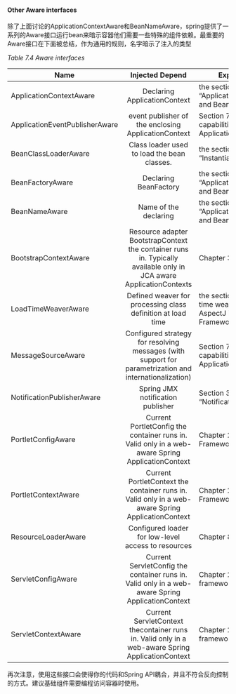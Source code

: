 #### Other Aware interfaces

除了上面讨论的ApplicationContextAware和BeanNameAware，spring提供了一系列的Aware接口运行bean来暗示容器他们需要一些特殊的组件依赖。最重要的Aware接口在下面被总结，作为通用的规则，名字暗示了注入的类型

*Table 7.4 Aware interfaces*

Name | Injected Depend | Explained in...
-- | :--: |--
ApplicationContextAware | Declaring ApplicationContext | the section called “ApplicationContextAware and BeanNameAware”
ApplicationEventPublisherAware | event publisher of the enclosing ApplicationContext | Section 7.15, “Additional capabilities of the ApplicationContext”
BeanClassLoaderAware | Class loader used to load the bean classes. | the section called “Instantiating beans”
BeanFactoryAware | Declaring BeanFactory | the section called “ApplicationContextAware and BeanNameAware”
BeanNameAware | Name of the declaring | the section called “ApplicationContextAware and BeanNameAware”
BootstrapContextAware | Resource adapter BootstrapContext the container runs in. Typically available only in JCA aware ApplicationContexts | Chapter 32, JCA CCI
LoadTimeWeaverAware | Defined weaver for processing class definition at load time | the section called “Load-time weaving with AspectJ in the Spring Framework”
MessageSourceAware | Configured strategy for resolving messages (with support for parametrization and internationalization) | Section 7.15, “Additional capabilities of the ApplicationContext”
NotificationPublisherAware | Spring JMX notification publisher | Section 31.7, “Notifications” 
PortletConfigAware | Current PortletConfig the container runs in. Valid only in a web-aware Spring ApplicationContext | Chapter 25, Portlet MVC Framework
PortletContextAware | Current PortletContext the container runs in. Valid only in a web-aware Spring ApplicationContext | Chapter 25, Portlet MVC Framework
ResourceLoaderAware | Configured loader for low-level access to resources | Chapter 8, Resources
ServletConfigAware | Current ServletConfig the container runs in. Valid only in a web-aware Spring ApplicationContext | Chapter 22, Web MVC framework
ServletContextAware | Current ServletContext thecontainer runs in. Valid only in a web-aware Spring ApplicationContext | Chapter 22, Web MVC framework

再次注意，使用这些接口会使得你的代码和Spring API耦合，并且不符合反向控制的方式。建议基础组件需要编程访问容器时使用。




